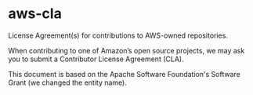 aws-cla
=======

License Agreement(s) for contributions to AWS-owned repositories.

When contributing to one of Amazon’s open source projects, we may ask you to submit a Contributor License Agreement (CLA).
 
This document is based on the Apache Software Foundation's Software Grant (we changed the entity name). 
